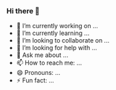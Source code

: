 ### Hi there 👋

- 🔭 I’m currently working on ...
- 🌱 I’m currently learning ...
- 👯 I’m looking to collaborate on ...
- 🤔 I’m looking for help with ...
- 💬 Ask me about ...
- 📫 How to reach me: ...
- 😄 Pronouns: ...
- ⚡ Fun fact: ...

<!--
**JuanShotLC/JuanShotLC** is a ✨ _special_ ✨ repository because its `README.md` (this file) appears on your GitHub profile.

Here are some ideas to get you started:

-->

